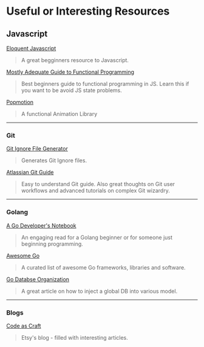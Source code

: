 # Useful or Interesting Resources

## Javascript

[Eloquent Javascript](http://eloquentjavascript.net/)

> A great begginners resource to Javascript.

[Mostly Adequate Guide to Functional Programming](https://github.com/MostlyAdequate/mostly-adequate-guide)

> Best beginners guide to functional programming in JS. Learn this if you want to be avoid JS state problems.

[Popmotion](https://popmotion.io/pure/)
> A functional Animation Library

---
### Git

[Git Ignore File Generator](https://www.gitignore.io)

>Generates Git Ignore files.

[Atlassian Git Guide](https://www.atlassian.com/git/tutorials)

> Easy to understand Git guide. Also great thoughts on Git user workflows and advanced tutorials on complex Git wizardry.

---
### Golang

[A Go Developer's Notebook](https://leanpub.com/GoNotebook/read)
> An engaging read for a Golang beginner or for someone just beginning programming.

[Awesome Go](https://github.com/avelino/awesome-go)
> A curated list of awesome Go frameworks, libraries and software.

[Go Databse Organization](https://www.alexedwards.net/blog/organising-database-access)
> A great article on how to inject a global DB into various model.

---
### Blogs

[Code as Craft](https://codeascraft.com)
> Etsy's blog - filled with interesting articles.
